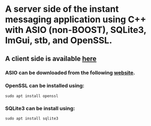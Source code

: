 # A server side of the instant messaging application using C++ with ASIO (non-BOOST), SQLite3, ImGui, stb, and OpenSSL.
## A client side is available [here](https://github.com/AAleka/chat-client)
### ASIO can be downloaded from the following [website](https://think-async.com/Asio/).
### OpenSSL can be installed using:
```
sudo apt install openssl
```

### SQLite3 can be install using:
```
sudo apt install sqlite3
```
